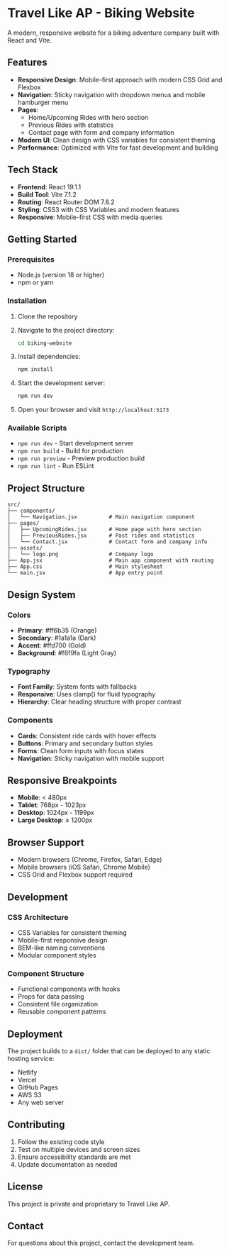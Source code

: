 # Travel Like AP - Biking Website

A modern, responsive website for a biking adventure company built with React and Vite.

## Features

- **Responsive Design**: Mobile-first approach with modern CSS Grid and Flexbox
- **Navigation**: Sticky navigation with dropdown menus and mobile hamburger menu
- **Pages**: 
  - Home/Upcoming Rides with hero section
  - Previous Rides with statistics
  - Contact page with form and company information
- **Modern UI**: Clean design with CSS variables for consistent theming
- **Performance**: Optimized with Vite for fast development and building

## Tech Stack

- **Frontend**: React 19.1.1
- **Build Tool**: Vite 7.1.2
- **Routing**: React Router DOM 7.8.2
- **Styling**: CSS3 with CSS Variables and modern features
- **Responsive**: Mobile-first CSS with media queries

## Getting Started

### Prerequisites

- Node.js (version 18 or higher)
- npm or yarn

### Installation

1. Clone the repository
2. Navigate to the project directory:
   ```bash
   cd biking-website
   ```

3. Install dependencies:
   ```bash
   npm install
   ```

4. Start the development server:
   ```bash
   npm run dev
   ```

5. Open your browser and visit `http://localhost:5173`

### Available Scripts

- `npm run dev` - Start development server
- `npm run build` - Build for production
- `npm run preview` - Preview production build
- `npm run lint` - Run ESLint

## Project Structure

```
src/
├── components/
│   └── Navigation.jsx          # Main navigation component
├── pages/
│   ├── UpcomingRides.jsx       # Home page with hero section
│   ├── PreviousRides.jsx       # Past rides and statistics
│   └── Contact.jsx             # Contact form and company info
├── assets/
│   └── logo.png                # Company logo
├── App.jsx                     # Main app component with routing
├── App.css                     # Main stylesheet
└── main.jsx                    # App entry point
```

## Design System

### Colors
- **Primary**: #ff6b35 (Orange)
- **Secondary**: #1a1a1a (Dark)
- **Accent**: #ffd700 (Gold)
- **Background**: #f8f9fa (Light Gray)

### Typography
- **Font Family**: System fonts with fallbacks
- **Responsive**: Uses clamp() for fluid typography
- **Hierarchy**: Clear heading structure with proper contrast

### Components
- **Cards**: Consistent ride cards with hover effects
- **Buttons**: Primary and secondary button styles
- **Forms**: Clean form inputs with focus states
- **Navigation**: Sticky navigation with mobile support

## Responsive Breakpoints

- **Mobile**: < 480px
- **Tablet**: 768px - 1023px
- **Desktop**: 1024px - 1199px
- **Large Desktop**: ≥ 1200px

## Browser Support

- Modern browsers (Chrome, Firefox, Safari, Edge)
- Mobile browsers (iOS Safari, Chrome Mobile)
- CSS Grid and Flexbox support required

## Development

### CSS Architecture
- CSS Variables for consistent theming
- Mobile-first responsive design
- BEM-like naming conventions
- Modular component styles

### Component Structure
- Functional components with hooks
- Props for data passing
- Consistent file organization
- Reusable component patterns

## Deployment

The project builds to a `dist/` folder that can be deployed to any static hosting service:

- Netlify
- Vercel
- GitHub Pages
- AWS S3
- Any web server

## Contributing

1. Follow the existing code style
2. Test on multiple devices and screen sizes
3. Ensure accessibility standards are met
4. Update documentation as needed

## License

This project is private and proprietary to Travel Like AP.

## Contact

For questions about this project, contact the development team.
